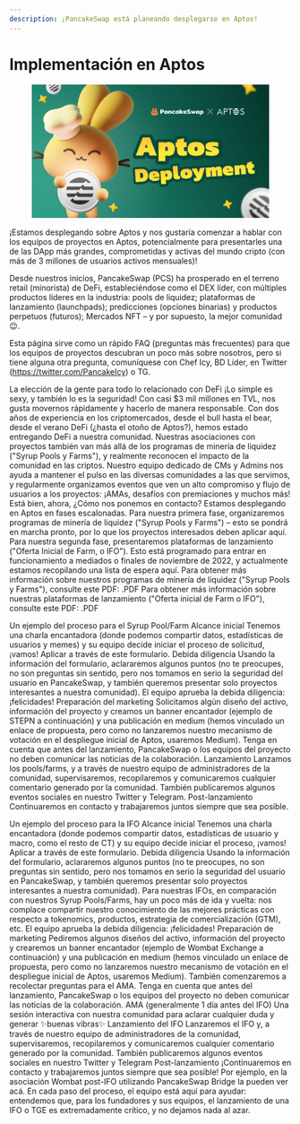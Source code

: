 ```yaml
---
description: ¡PancakeSwap está planeando desplegarse en Aptos!
---
```


# Implementación en Aptos

<figure><img src=".gitbook/assets/image.png" alt=""><figcaption></figcaption></figure>

¡Estamos desplegando sobre Aptos y nos gustaría comenzar a hablar con los equipos de proyectos en Aptos, potencialmente para presentarles una de las DApp más grandes, comprometidas y activas del mundo cripto (con más de 3 millones de usuarios activos mensuales)!&#x20;

Desde nuestros inicios, PancakeSwap (PCS) ha prosperado en el terreno retail (minorista) de DeFi, estableciéndose como el DEX líder, con múltiples productos líderes en la industria: pools de liquidez; plataformas de lanzamiento (launchpads); predicciones (opciones binarias) y productos perpetuos (futuros); Mercados NFT – y por supuesto, la mejor comunidad 😉.&#x20;

Esta página sirve como un rápido FAQ (preguntas más frecuentes) para que los equipos de proyectos descubran un poco más sobre nosotros, pero si tiene alguna otra pregunta, comuníquese con Chef Icy, BD Lider, en Twitter (https://twitter.com/PancakeIcy) o TG.&#x20;

La elección de la gente para todo lo relacionado con DeFi ¡Lo simple es sexy, y también lo es la seguridad! Con casi $3 mil millones en TVL, nos gusta movernos rápidamente y hacerlo de manera responsable. Con dos años de experiencia en los criptomercados, desde el bull hasta el bear, desde el verano DeFi (¿hasta el otoño de Aptos?), hemos estado entregando DeFi a nuestra comunidad. Nuestras asociaciones con proyectos también van más allá de los programas de minería de liquidez ("Syrup Pools y Farms"), y realmente reconocen el impacto de la comunidad en las criptos. Nuestro equipo dedicado de CMs y Admins nos ayuda a mantener el pulso en las diversas comunidades a las que servimos, y regularmente organizamos eventos que ven un alto compromiso y flujo de usuarios a los proyectos: ¡AMAs, desafíos con premiaciones y muchos más! Está bien, ahora, ¿Cómo nos ponemos en contacto? Estamos desplegando en Aptos en fases escalonadas. Para nuestra primera fase, organizaremos programas de minería de liquidez ("Syrup Pools y Farms") – esto se pondrá en marcha pronto, por lo que los proyectos interesados deben aplicar aquí. Para nuestra segunda fase, presentaremos plataformas de lanzamiento ("Oferta Inicial de Farm, o IFO"). Esto está programado para entrar en funcionamiento a mediados o finales de noviembre de 2022, y actualmente estamos recopilando una lista de espera aquí. Para obtener más información sobre nuestros programas de minería de liquidez ("Syrup Pools y Farms"), consulte este PDF: .PDF Para obtener más información sobre nuestras plataformas de lanzamiento ("Oferta inicial de Farm o IFO"), consulte este PDF: .PDF

Un ejemplo del proceso para el Syrup Pool/Farm Alcance inicial Tenemos una charla encantadora (donde podemos compartir datos, estadísticas de usuarios y memes) y su equipo decide iniciar el proceso de solicitud, ¡vamos! Aplicar a través de este formulario. Debida diligencia Usando la información del formulario, aclararemos algunos puntos (no te preocupes, no son preguntas sin sentido, pero nos tomamos en serio la seguridad del usuario en PancakeSwap, y también queremos presentar solo proyectos interesantes a nuestra comunidad). El equipo aprueba la debida diligencia: ¡felicidades! Preparación del marketing Solicitamos algún diseño del activo, información del proyecto y creamos un banner encantador (ejemplo de STEPN a continuación) y una publicación en medium (hemos vinculado un enlace de propuesta, pero como no lanzaremos nuestro mecanismo de votación en el despliegue inicial de Aptos, usaremos Medium). Tenga en cuenta que antes del lanzamiento, PancakeSwap o los equipos del proyecto no deben comunicar las noticias de la colaboración. Lanzamiento Lanzamos los pools/farms, y a través de nuestro equipo de administradores de la comunidad, supervisaremos, recopilaremos y comunicaremos cualquier comentario generado por la comunidad. También publicaremos algunos eventos sociales en nuestro Twitter y Telegram. Post-lanzamiento Continuaremos en contacto y trabajaremos juntos siempre que sea posible.

Un ejemplo del proceso para la IFO Alcance inicial Tenemos una charla encantadora (donde podemos compartir datos, estadísticas de usuario y macro, como el resto de CT) y su equipo decide iniciar el proceso, ¡vamos! Aplicar a través de este formulario. Debida diligencia Usando la información del formulario, aclararemos algunos puntos (no te preocupes, no son preguntas sin sentido, pero nos tomamos en serio la seguridad del usuario en PancakeSwap, y también queremos presentar solo proyectos interesantes a nuestra comunidad). Para nuestras IFOs, en comparación con nuestros Syrup Pools/Farms, hay un poco más de ida y vuelta: nos complace compartir nuestro conocimiento de las mejores prácticas con respecto a tokenomics, productos, estrategia de comercialización (GTM), etc. El equipo aprueba la debida diligencia: ¡felicidades! Preparación de marketing Pediremos algunos diseños del activo, información del proyecto y crearemos un banner encantador (ejemplo de Wombat Exchange a continuación) y una publicación en medium (hemos vinculado un enlace de propuesta, pero como no lanzaremos nuestro mecanismo de votación en el despliegue inicial de Aptos, usaremos Medium). También comenzaremos a recolectar preguntas para el AMA. Tenga en cuenta que antes del lanzamiento, PancakeSwap o los equipos del proyecto no deben comunicar las noticias de la colaboración. AMA (generalmente 1 día antes del IFO) Una sesión interactiva con nuestra comunidad para aclarar cualquier duda y generar ✨buenas vibras✨ Lanzamiento del IFO Lanzaremos el IFO y, a través de nuestro equipo de administradores de la comunidad, supervisaremos, recopilaremos y comunicaremos cualquier comentario generado por la comunidad. También publicaremos algunos eventos sociales en nuestro Twitter y Telegram Post-lanzamiento ¡Continuaremos en contacto y trabajaremos juntos siempre que sea posible! Por ejemplo, en la asociación Wombat post-IFO utilizando PancakeSwap Bridge la pueden ver acá. En cada paso del proceso, el equipo está aquí para ayudar: entendemos que, para los fundadores y sus equipos, el lanzamiento de una IFO o TGE es extremadamente crítico, y no dejamos nada al azar.

